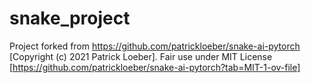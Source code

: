 # snake_project

Project forked from https://github.com/patrickloeber/snake-ai-pytorch [Copyright (c) 2021 Patrick Loeber]. Fair use under MIT License [https://github.com/patrickloeber/snake-ai-pytorch?tab=MIT-1-ov-file]
